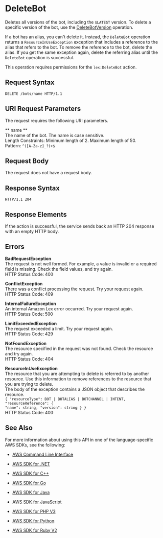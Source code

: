 # DeleteBot<a name="API_DeleteBot"></a>

Deletes all versions of the bot, including the `$LATEST` version\. To delete a specific version of the bot, use the [DeleteBotVersion](API_DeleteBotVersion.md) operation\.

If a bot has an alias, you can't delete it\. Instead, the `DeleteBot` operation returns a `ResourceInUseException` exception that includes a reference to the alias that refers to the bot\. To remove the reference to the bot, delete the alias\. If you get the same exception again, delete the referring alias until the `DeleteBot` operation is successful\.

This operation requires permissions for the `lex:DeleteBot` action\.

## Request Syntax<a name="API_DeleteBot_RequestSyntax"></a>

```
DELETE /bots/name HTTP/1.1
```

## URI Request Parameters<a name="API_DeleteBot_RequestParameters"></a>

The request requires the following URI parameters\.

 ** name **   
The name of the bot\. The name is case sensitive\.   
Length Constraints: Minimum length of 2\. Maximum length of 50\.  
Pattern: `^([A-Za-z]_?)+$` 

## Request Body<a name="API_DeleteBot_RequestBody"></a>

The request does not have a request body\.

## Response Syntax<a name="API_DeleteBot_ResponseSyntax"></a>

```
HTTP/1.1 204
```

## Response Elements<a name="API_DeleteBot_ResponseElements"></a>

If the action is successful, the service sends back an HTTP 204 response with an empty HTTP body\.

## Errors<a name="API_DeleteBot_Errors"></a>

 **BadRequestException**   
The request is not well formed\. For example, a value is invalid or a required field is missing\. Check the field values, and try again\.  
HTTP Status Code: 400

 **ConflictException**   
 There was a conflict processing the request\. Try your request again\.   
HTTP Status Code: 409

 **InternalFailureException**   
An internal Amazon Lex error occurred\. Try your request again\.  
HTTP Status Code: 500

 **LimitExceededException**   
The request exceeded a limit\. Try your request again\.  
HTTP Status Code: 429

 **NotFoundException**   
The resource specified in the request was not found\. Check the resource and try again\.  
HTTP Status Code: 404

 **ResourceInUseException**   
The resource that you are attempting to delete is referred to by another resource\. Use this information to remove references to the resource that you are trying to delete\.  
The body of the exception contains a JSON object that describes the resource\.  
 `{ "resourceType": BOT | BOTALIAS | BOTCHANNEL | INTENT,`   
 `"resourceReference": {`   
 `"name": string, "version": string } }`   
HTTP Status Code: 400

## See Also<a name="API_DeleteBot_SeeAlso"></a>

For more information about using this API in one of the language\-specific AWS SDKs, see the following:

+  [AWS Command Line Interface](http://docs.aws.amazon.com/goto/aws-cli/lex-models-2017-04-19/DeleteBot) 

+  [AWS SDK for \.NET](http://docs.aws.amazon.com/goto/DotNetSDKV3/lex-models-2017-04-19/DeleteBot) 

+  [AWS SDK for C\+\+](http://docs.aws.amazon.com/goto/SdkForCpp/lex-models-2017-04-19/DeleteBot) 

+  [AWS SDK for Go](http://docs.aws.amazon.com/goto/SdkForGoV1/lex-models-2017-04-19/DeleteBot) 

+  [AWS SDK for Java](http://docs.aws.amazon.com/goto/SdkForJava/lex-models-2017-04-19/DeleteBot) 

+  [AWS SDK for JavaScript](http://docs.aws.amazon.com/goto/AWSJavaScriptSDK/lex-models-2017-04-19/DeleteBot) 

+  [AWS SDK for PHP V3](http://docs.aws.amazon.com/goto/SdkForPHPV3/lex-models-2017-04-19/DeleteBot) 

+  [AWS SDK for Python](http://docs.aws.amazon.com/goto/boto3/lex-models-2017-04-19/DeleteBot) 

+  [AWS SDK for Ruby V2](http://docs.aws.amazon.com/goto/SdkForRubyV2/lex-models-2017-04-19/DeleteBot) 